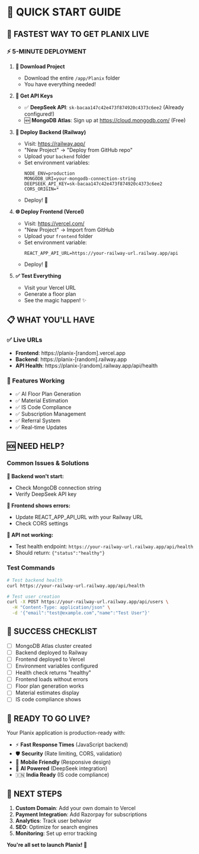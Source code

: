 # 🚀 QUICK START GUIDE

## 🎯 **FASTEST WAY TO GET PLANIX LIVE**

### **⚡ 5-MINUTE DEPLOYMENT**

1. **📁 Download Project**
   - Download the entire `/app/Planix` folder
   - You have everything needed!

2. **🔑 Get API Keys**
   - ✅ **DeepSeek API**: `sk-bacaa147c42e473f874920c4373c6ee2` (Already configured!)
   - 🆕 **MongoDB Atlas**: Sign up at https://cloud.mongodb.com/ (Free)

3. **🚀 Deploy Backend (Railway)**
   - Visit: https://railway.app/
   - "New Project" → "Deploy from GitHub repo"
   - Upload your `backend` folder
   - Set environment variables:
     ```
     NODE_ENV=production
     MONGODB_URI=your-mongodb-connection-string
     DEEPSEEK_API_KEY=sk-bacaa147c42e473f874920c4373c6ee2
     CORS_ORIGIN=*
     ```
   - Deploy! 🎉

4. **🌐 Deploy Frontend (Vercel)**
   - Visit: https://vercel.com/
   - "New Project" → Import from GitHub
   - Upload your `frontend` folder
   - Set environment variable:
     ```
     REACT_APP_API_URL=https://your-railway-url.railway.app/api
     ```
   - Deploy! 🎉

5. **✅ Test Everything**
   - Visit your Vercel URL
   - Generate a floor plan
   - See the magic happen! ✨

## 📋 **WHAT YOU'LL HAVE**

### **✅ Live URLs**
- **Frontend**: https://planix-[random].vercel.app
- **Backend**: https://planix-[random].railway.app
- **API Health**: https://planix-[random].railway.app/api/health

### **🎯 Features Working**
- ✅ AI Floor Plan Generation
- ✅ Material Estimation
- ✅ IS Code Compliance
- ✅ Subscription Management
- ✅ Referral System
- ✅ Real-time Updates

## 🆘 **NEED HELP?**

### **Common Issues & Solutions**

**🔴 Backend won't start:**
- Check MongoDB connection string
- Verify DeepSeek API key

**🔴 Frontend shows errors:**
- Update REACT_APP_API_URL with your Railway URL
- Check CORS settings

**🔴 API not working:**
- Test health endpoint: `https://your-railway-url.railway.app/api/health`
- Should return: `{"status":"healthy"}`

### **Test Commands**
```bash
# Test backend health
curl https://your-railway-url.railway.app/api/health

# Test user creation
curl -X POST https://your-railway-url.railway.app/api/users \
  -H "Content-Type: application/json" \
  -d '{"email":"test@example.com","name":"Test User"}'
```

## 🎉 **SUCCESS CHECKLIST**

- [ ] MongoDB Atlas cluster created
- [ ] Backend deployed to Railway
- [ ] Frontend deployed to Vercel
- [ ] Environment variables configured
- [ ] Health check returns "healthy"
- [ ] Frontend loads without errors
- [ ] Floor plan generation works
- [ ] Material estimates display
- [ ] IS code compliance shows

## 🌟 **READY TO GO LIVE?**

Your Planix application is production-ready with:
- ⚡ **Fast Response Times** (JavaScript backend)
- 🛡️ **Security** (Rate limiting, CORS, validation)
- 📱 **Mobile Friendly** (Responsive design)
- 🤖 **AI Powered** (DeepSeek integration)
- 🇮🇳 **India Ready** (IS code compliance)

## 🔗 **NEXT STEPS**

1. **Custom Domain**: Add your own domain to Vercel
2. **Payment Integration**: Add Razorpay for subscriptions
3. **Analytics**: Track user behavior
4. **SEO**: Optimize for search engines
5. **Monitoring**: Set up error tracking

**You're all set to launch Planix! 🚀**
